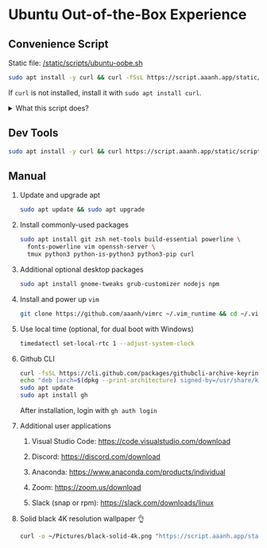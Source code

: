 # Ubuntu Out-of-the-Box Experience

## Convenience Script

Static file: [/static/scripts/ubuntu-oobe.sh](/static/scripts/ubuntu-oobe.sh)

```bash
sudo apt install -y curl && curl -fSsL https://script.aaanh.app/static/scripts/ubuntu-oobe.sh | bash
```

If `curl` is not installed, install it with `sudo apt install curl`.

<details>
    <summary>What this script does?</summary>
    <ul>
        <li>Use apt to update and upgrade</li>
        <li>Install packages: git, zsh, net-tools, build-essential, powerline, fonts-powerline, vim, openssh-server, tmux, python3, python-is-python3 python3-pip.</li>
        <li>Set up and configure zsh, oh-my-zsh, zsh-highlighting, zsh theme.</li>
    </ul>
</details>

## Dev Tools

```bash
sudo apt install -y curl && curl https://script.aaanh.app/static/scripts/ubuntu-dev-tools.sh | bash
```

## Manual

1. Update and upgrade apt
   ```sh
   sudo apt update && sudo apt upgrade
   ```
1. Install commonly-used packages
   ```sh
   sudo apt install git zsh net-tools build-essential powerline \
     fonts-powerline vim openssh-server \
     tmux python3 python-is-python3 python3-pip curl
   ```
1. Additional optional desktop packages
   ```sh
   sudo apt install gnome-tweaks grub-customizer nodejs npm
   ```
1. Install and power up `vim`
   ```sh
   git clone https://github.com/aaanh/vimrc ~/.vim_runtime && cd ~/.vim_runtime && ./install_awesome_vimrc.sh
   ```
1. Use local time (optional, for dual boot with Windows)
   ```sh
   timedatectl set-local-rtc 1 --adjust-system-clock
   ```
1. Github CLI
   ```sh
   curl -fsSL https://cli.github.com/packages/githubcli-archive-keyring.gpg | sudo dd of=/usr/share/keyrings/githubcli-archive-keyring.gpg
   echo "deb [arch=$(dpkg --print-architecture) signed-by=/usr/share/keyrings/githubcli-archive-keyring.gpg] https://cli.github.com/packages stable main" | sudo tee /etc/apt/sources.list.d/github-cli.list > /dev/null
   sudo apt update
   sudo apt install gh
   ```
   After installation, login with `gh auth login`
1. Additional user applications

   1. Visual Studio Code: <https://code.visualstudio.com/download>

   1. Discord: <https://discord.com/download>

   1. Anaconda: <https://www.anaconda.com/products/individual>

   1. Zoom: <https://zoom.us/download>

   1. Slack (snap or rpm): <https://slack.com/downloads/linux>

1. Solid black 4K resolution wallpaper 👌
   ```sh
   curl -o ~/Pictures/black-solid-4k.png "https://script.aaanh.app/static/images/black-solid-4k.png"
   ```

